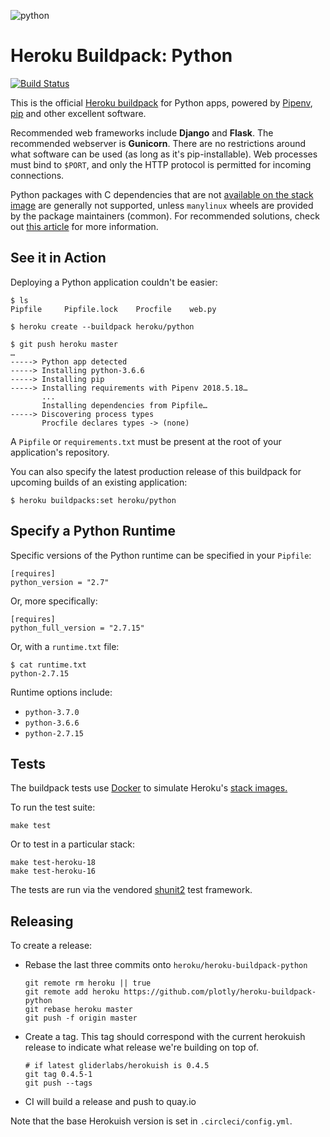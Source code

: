 ![python](https://cloud.githubusercontent.com/assets/51578/13712821/b68a42ce-e793-11e5-96b0-d8eb978137ba.png)

# Heroku Buildpack: Python

[![Build Status](https://travis-ci.org/heroku/heroku-buildpack-python.svg?branch=master)](https://travis-ci.org/heroku/heroku-buildpack-python)

This is the official [Heroku buildpack](https://devcenter.heroku.com/articles/buildpacks) for Python apps, powered by [Pipenv](http://docs.pipenv.org/), [pip](https://pip.pypa.io/) and other excellent software.

Recommended web frameworks include **Django** and **Flask**. The recommended webserver is **Gunicorn**. There are no restrictions around what software can be used (as long as it's pip-installable). Web processes must bind to `$PORT`, and only the HTTP protocol is permitted for incoming connections.

Python packages with C dependencies that are not [available on the stack image](https://devcenter.heroku.com/articles/stack-packages) are generally not supported, unless `manylinux` wheels are provided by the package maintainers (common). For recommended solutions, check out [this article](https://devcenter.heroku.com/articles/python-c-deps) for more information. 

See it in Action
----------------

Deploying a Python application couldn't be easier:

    $ ls
    Pipfile		Pipfile.lock	Procfile	web.py

    $ heroku create --buildpack heroku/python

    $ git push heroku master
    …
    -----> Python app detected
    -----> Installing python-3.6.6
    -----> Installing pip
    -----> Installing requirements with Pipenv 2018.5.18…
           ...
           Installing dependencies from Pipfile…
    -----> Discovering process types
           Procfile declares types -> (none)

A `Pipfile` or `requirements.txt` must be present at the root of your application's repository.

You can also specify the latest production release of this buildpack for upcoming builds of an existing application:

    $ heroku buildpacks:set heroku/python


Specify a Python Runtime
------------------------

Specific versions of the Python runtime can be specified in your `Pipfile`:

    [requires]
    python_version = "2.7"

Or, more specifically:

    [requires]
    python_full_version = "2.7.15"

Or, with a `runtime.txt` file:

    $ cat runtime.txt
    python-2.7.15

Runtime options include:

- `python-3.7.0`
- `python-3.6.6`
- `python-2.7.15`

## Tests

The buildpack tests use [Docker](https://www.docker.com/) to simulate
Heroku's [stack images.](https://devcenter.heroku.com/articles/stack)

To run the test suite:

```
make test
```

Or to test in a particular stack:

```
make test-heroku-18
make test-heroku-16
```

The tests are run via the vendored
[shunit2](https://github.com/kward/shunit2)
test framework.

## Releasing

To create a release:

- Rebase the last three commits onto `heroku/heroku-buildpack-python`
    ```shell
    git remote rm heroku || true
    git remote add heroku https://github.com/plotly/heroku-buildpack-python
    git rebase heroku master
    git push -f origin master
    ```
- Create a tag. This tag should correspond with the current herokuish release to indicate what release we're building on top of.
    ```shell
    # if latest gliderlabs/herokuish is 0.4.5
    git tag 0.4.5-1
    git push --tags
    ```
- CI will build a release and push to quay.io

Note that the base Herokuish version is set in `.circleci/config.yml`.
